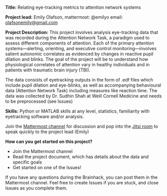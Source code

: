 **Title:** Relating eye-tracking metrics to attention network systems

**Project lead:** Emily Olafson, mattermost: @emilyo email: olafsonemily@gmail.com

**Project Description:** This project involves analysis eye-tracking data that was recorded during the Attention Network Task, a paradigm used to assess different components of attention. Each of the primary attention systems—alerting, orienting, and executive control monitoring—involves salient autonomic correlates as evidenced by changes in reactive pupil dilation and blinks. The goal of the project will be to understand how physiological correlates of attention vary in healthy individuals and in patients with traumatic brain injury (TBI).

The data consists of eyetracking outputs in the form of .edf files which include pupil dilation and eye-blinks, as well as accompanying behavioural data (Attention Network Task) including measures like reaction time. The data was collected by Dr. Sudhin Shah at Weill Cornell Medicine and needs to be preprocessed (see Issues)

**Skills:** Python or MATLAB skills at any level, statistics, familiarity with eyetracking software and/or analysis.

Join the [Mattermost channel](https://mattermost.brainhack.org/brainhack/channels/eyetracking-project) for discussion and pop into the [Jitsi room](https://meet.jit.si/EyeTrackingProject) to speak quickly to the project lead (Emily)

**How can you get started on this project?**
- Join the Mattermost channel
- Read the project document, which has details about the data and specific goals
- Get started on one of the Issues! 

If you have any questions during the Brainhack, you can post them in the Mattermost channel. Feel free to create Issues if you are stuck, and close Issues as you complete them.
